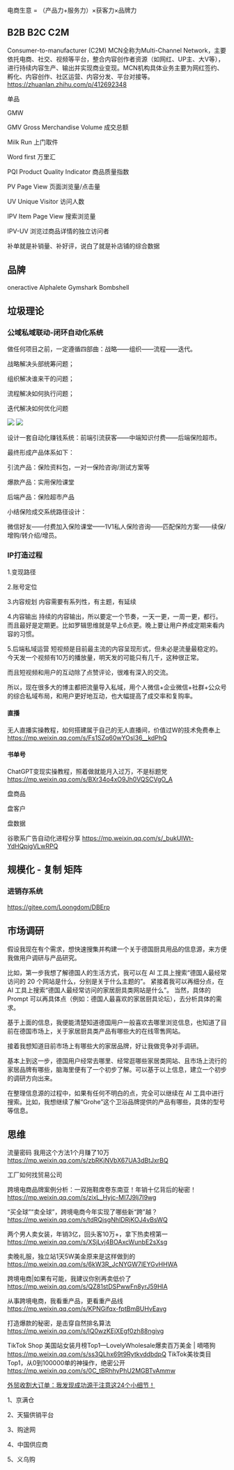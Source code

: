 电商生意 = （产品力+服务力）×获客力×品牌力

## B2B B2C C2M
Consumer-to-manufacturer (C2M) 
MCN全称为Multi-Channel Network，主要依托电商、社交、视频等平台，整合内容创作者资源（如网红、UP主、大V等），进行持续内容生产、输出并实现商业变现。MCN机构具体业务主要为网红签约、孵化、内容创作、社区运营、内容分发、平台对接等。
https://zhuanlan.zhihu.com/p/412692348

单品

GMW

GMV Gross Merchandise Volume 成交总额

Milk Run 上门取件

Word first 万里汇

PQI Product Quality Indicator 商品质量指数

PV Page View 页面浏览量/点击量

UV Unique Visitor 访问人数

IPV Item Page View 搜索浏览量

IPV-UV 浏览过商品详情的独立访问者

补单就是补销量、补好评，说白了就是补店铺的综合数据

## 品牌

oneractive Alphalete Gymshark Bombshell

## 垃圾理论

### 公域私域联动-闭环自动化系统

做任何项目之前，一定遵循四部曲：战略——组织——流程——迭代。


战略解决头部统筹问题；

组织解决谁来干的问题；

流程解决如何执行问题；

迭代解决如何优化问题

![](../tmp/method1.png)
![](../tmp/method2.png)

设计一套自动化赚钱系统：前端引流获客——中端知识付费——后端保险超市。

最终形成产品体系如下：

引流产品：保险资料包，一对一保险咨询/测试方案等

爆款产品：实用保险课堂

后端产品：保险超市产品

小结保险成交系统路径设计：

微信好友——付费加入保险课堂——1V1私人保险咨询——匹配保险方案——续保/增购/转介绍/增员。

### IP打造过程

1.变现路径

2.账号定位

3.内容规划
内容需要有系列性，有主题，有延续

4.内容输出
持续的内容输出，所以要定一个节奏，一天一更，一周一更，都行。而且最好是定期更。比如罗辑思维就是早上6点更。晚上要让用户养成定期来看内容的习惯。

5.后端私域运营
短视频是目前最主流的内容呈现形式，但未必是流量最稳定的。今天发一个视频有10万的播放量，明天发的可能只有几千，这种很正常。

而且短视频和用户的互动除了点赞评论，很难有深入的交流。

所以，现在很多大的博主都把流量导入私域，用个人微信+企业微信+社群+公众号的综合私域布局，和用户更好地互动，也大幅提高了成交率和复购率。

#### 直播
无人直播实操教程，如何搭建属于自己的无人直播间，价值过W的技术免费奉上
https://mp.weixin.qq.com/s/Fs1SZq60wYOsl36__kdPhQ

#### 书单号
ChatGPT变现实操教程，照着做就能月入过万，不是标题党
https://mp.weixin.qq.com/s/BXr34o4xO9Jh0VQSCVgO_A

盘商品

盘客户

盘数据


谷歌系广告自动化进程分享 https://mp.weixin.qq.com/s/_bukUIWt-YdHQpigVLwRPQ


## 规模化 - 复制 矩阵
### 进销存系统
https://gitee.com/Loongdom/DBErp


## 市场调研
假设我现在有个需求，想快速搜集并构建一个关于德国厨具用品的信息源，来方便我做用户调研与产品研究。

比如，第一步我想了解德国人的生活方式，我可以在 AI 工具上搜索“德国人最经常访问的 20 个网站是什么，分别是关于什么主题的”。
紧接着我可以再细分点，在 AI 工具上搜索“德国人最经常访问的家居厨具类网站是什么”。
当然，具体的 Prompt 可以再具体点（例如：德国人最喜欢的家居厨具论坛），去分析具体的需求。

基于上面的信息，我便能清楚知道德国用户一般喜欢去哪里浏览信息，也知道了目前在德国市场上，关于家居厨具类产品有哪些大的在线零售网站。

接着我想知道目前市场上有哪些大的家居品牌，好让我做竞争对手调研。

基本上到这一步，德国用户经常去哪里、经常逛哪些家居类网站、且市场上流行的家居品牌有哪些，脑海里便有了一个初步了解。可以基于以上信息，建立一个初步的调研方向出来。

在整理信息源的过程中，如果有任何不明白的点，完全可以继续在 AI 工具中进行搜索。比如，我想继续了解“Grohe”这个卫浴品牌提供的产品有哪些，具体的型号等信息。

## 思维


流量密码
我用这个方法1个月赚了10万 https://mp.weixin.qq.com/s/zbRKjNVbX67UA3dBtJxrBQ

工厂如何找贸易公司

跨境电商品牌案例分析：一双拖鞋席卷东南亚！年销十亿背后的秘密！
https://mp.weixin.qq.com/s/zixL_Hyjc-MI7J9lj7I9wg

“买全球”“卖全球”，跨境电商今年实现了哪些新“跨”越？
https://mp.weixin.qq.com/s/tdRQjsgNhIDRjKOJ4vBsWQ

两个男人卖女装，年销3亿，回头客10万+，拿下热卖榜第一
https://mp.weixin.qq.com/s/XSjLvj4BOAxcWunbE2sXsg

卖晚礼服，独立站1天5W美金原来是这样做到的
https://mp.weixin.qq.com/s/6kW3R_JcNYGW7IEYGvHHWA

跨境电商|如果有可能，我建议你别再卖低价了
https://mp.weixin.qq.com/s/QZ81stDSPwwFn8yrJ59HlA

从事跨境电商，我看重产品，更看重产品线
https://mp.weixin.qq.com/s/KPNGifqx-fptBmBUHvEavg

打造爆款的秘密，是击穿自然排名算法
https://mp.weixin.qq.com/s/lQ0wzKEjXEgf0zh88ngivg

TikTok Shop 美国站女装月榜Top1—LovelyWholesale爆卖百万美金 | 嘀嗒狗
https://mp.weixin.qq.com/s/ss3QLhx69t9RytkvddbdpQ
TikTok美妆类目Top1，从0到100000单的神操作，绝密公开
https://mp.weixin.qq.com/s/0C_tBRhhyPhU2MGBTvAmmw


[外贸收割大订单：我发现成功源于注意这24个小细节！](https://mp.weixin.qq.com/s/IT2ORpvPczzVmBryJgJdzA)


1、京满仓

2、天猫供销平台

3、购途网

4、中国供应商

5、义乌购




